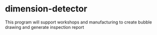 # dimension-detector
This program will support workshops and manufacturing to create bubble drawing and generate inspection report
